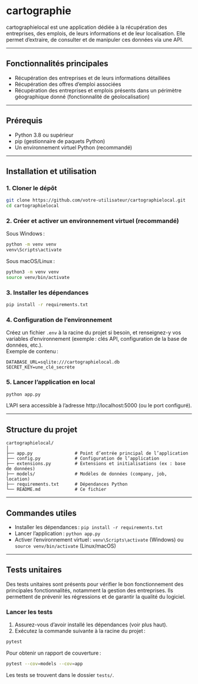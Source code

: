 # cartographie

cartographielocal est une application dédiée à la récupération des entreprises, des emplois, de leurs informations et de leur localisation. Elle permet d’extraire, de consulter et de manipuler ces données via une API.

---

## Fonctionnalités principales

- Récupération des entreprises et de leurs informations détaillées
- Récupération des offres d’emploi associées
- Récupération des entreprises et emplois présents dans un périmètre géographique donné (fonctionnalité de géolocalisation)

---

## Prérequis

- Python 3.8 ou supérieur
- pip (gestionnaire de paquets Python)
- Un environnement virtuel Python (recommandé)

---

## Installation et utilisation

### 1. Cloner le dépôt

```bash
git clone https://github.com/votre-utilisateur/cartographielocal.git
cd cartographielocal
```

### 2. Créer et activer un environnement virtuel (recommandé)

Sous Windows :
```bash
python -m venv venv
venv\Scripts\activate
```

Sous macOS/Linux :
```bash
python3 -m venv venv
source venv/bin/activate
```

### 3. Installer les dépendances

```bash
pip install -r requirements.txt
```

### 4. Configuration de l’environnement

Créez un fichier `.env` à la racine du projet si besoin, et renseignez-y vos variables d’environnement (exemple : clés API, configuration de la base de données, etc.).  
Exemple de contenu :
```
DATABASE_URL=sqlite:///cartographielocal.db
SECRET_KEY=une_clé_secrète
```

### 5. Lancer l’application en local

```bash
python app.py
```

L’API sera accessible à l’adresse http://localhost:5000 (ou le port configuré).

---

## Structure du projet

```
cartographielocal/
│
├── app.py                # Point d’entrée principal de l’application
├── config.py             # Configuration de l’application
├── extensions.py         # Extensions et initialisations (ex : base de données)
├── models/               # Modèles de données (company, job, location)
├── requirements.txt      # Dépendances Python
└── README.md             # Ce fichier
```

---

## Commandes utiles

- Installer les dépendances : `pip install -r requirements.txt`
- Lancer l’application : `python app.py`
- Activer l’environnement virtuel : `venv\Scripts\activate` (Windows) ou `source venv/bin/activate` (Linux/macOS)

---

## Tests unitaires

Des tests unitaires sont présents pour vérifier le bon fonctionnement des principales fonctionnalités, notamment la gestion des entreprises. Ils permettent de prévenir les régressions et de garantir la qualité du logiciel.

### Lancer les tests

1. Assurez-vous d’avoir installé les dépendances (voir plus haut).
2. Exécutez la commande suivante à la racine du projet :

```bash
pytest
```

Pour obtenir un rapport de couverture :

```bash
pytest --cov=models --cov=app
```

Les tests se trouvent dans le dossier `tests/`.
